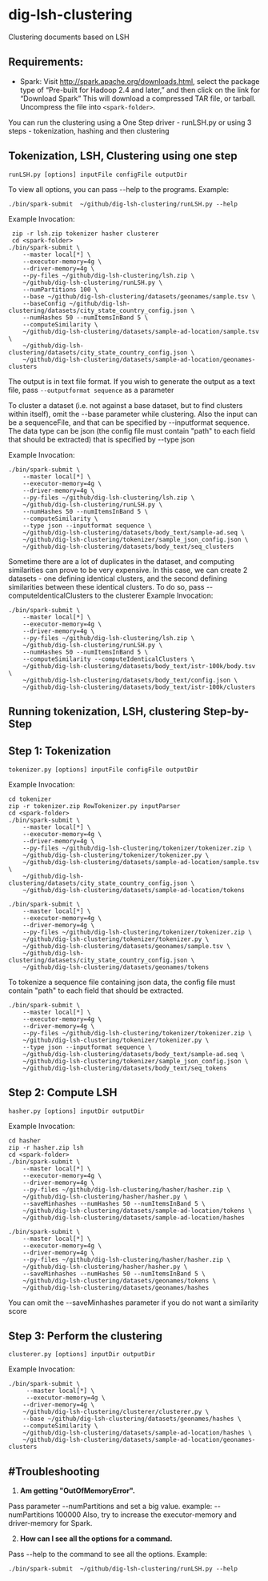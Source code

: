 dig-lsh-clustering
==================

Clustering documents based on LSH


Requirements:
-------------
* Spark: Visit http://spark.apache.org/downloads.html, select the package type of “Pre-built for Hadoop 2.4 and later,” and then click on the link for “Download Spark” This will download a compressed TAR file, or tarball. Uncompress the file into ```<spark-folder>```.

You can run the clustering using a One Step driver - runLSH.py or using 3 steps - tokenization, hashing and then clustering

Tokenization, LSH, Clustering using one step
--------------------------------------------
```
runLSH.py [options] inputFile configFile outputDir
```

To view all options, you can pass --help to the programs. Example:
```
./bin/spark-submit  ~/github/dig-lsh-clustering/runLSH.py --help
```

Example Invocation:
```
 zip -r lsh.zip tokenizer hasher clusterer
 cd <spark-folder>
./bin/spark-submit \
    --master local[*] \
    --executor-memory=4g \
    --driver-memory=4g \
    --py-files ~/github/dig-lsh-clustering/lsh.zip \
    ~/github/dig-lsh-clustering/runLSH.py \
    --numPartitions 100 \
    --base ~/github/dig-lsh-clustering/datasets/geonames/sample.tsv \
    --baseConfig ~/github/dig-lsh-clustering/datasets/city_state_country_config.json \
    --numHashes 50 --numItemsInBand 5 \
    --computeSimilarity \
    ~/github/dig-lsh-clustering/datasets/sample-ad-location/sample.tsv \
    ~/github/dig-lsh-clustering/datasets/city_state_country_config.json \
    ~/github/dig-lsh-clustering/datasets/sample-ad-location/geonames-clusters
```
The output is in text file format. If you wish to generate the output as
a text file, pass ```--outputformat sequence``` as a parameter

To cluster a dataset (i.e. not against a base dataset, but to find clusters within itself),
omit the --base parameter while clustering. Also the input can be a sequenceFile, and that can be specified
by --inputformat sequence. The data type can be json (the config file must contain "path" to each field that should be
extracted) that is specified by --type json

Example Invocation:
```
./bin/spark-submit \
    --master local[*] \
    --executor-memory=4g \
    --driver-memory=4g \
    --py-files ~/github/dig-lsh-clustering/lsh.zip \
    ~/github/dig-lsh-clustering/runLSH.py \
    --numHashes 50 --numItemsInBand 5 \
    --computeSimilarity \
    --type json --inputformat sequence \
    ~/github/dig-lsh-clustering/datasets/body_text/sample-ad.seq \
    ~/github/dig-lsh-clustering/tokenizer/sample_json_config.json \
    ~/github/dig-lsh-clustering/datasets/body_text/seq_clusters
```

Sometime there are a lot of duplicates in the dataset, and computing similarities can prove to be very expensive.
In this case, we can create 2 datasets - one defining identical clusters, and the second defining similarities
between these identical clusters. To do so, pass --computeIdenticalClusters to the clusterer
Example Invocation:
```
./bin/spark-submit \
    --master local[*] \
    --executor-memory=4g \
    --driver-memory=4g \
    --py-files ~/github/dig-lsh-clustering/lsh.zip \
    ~/github/dig-lsh-clustering/runLSH.py \
    --numHashes 50 --numItemsInBand 5 \
    --computeSimilarity --computeIdenticalClusters \
    ~/github/dig-lsh-clustering/datasets/body_text/istr-100k/body.tsv \
    ~/github/dig-lsh-clustering/datasets/body_text/config.json \
    ~/github/dig-lsh-clustering/datasets/body_text/istr-100k/clusters
```

Running tokenization, LSH, clustering Step-by-Step
--------------------------------------------------
Step 1: Tokenization
---------------------
```
tokenizer.py [options] inputFile configFile outputDir
```

Example Invocation:
```
cd tokenizer
zip -r tokenizer.zip RowTokenizer.py inputParser
cd <spark-folder>
./bin/spark-submit \
    --master local[*] \
    --executor-memory=4g \
    --driver-memory=4g \
    --py-files ~/github/dig-lsh-clustering/tokenizer/tokenizer.zip \
    ~/github/dig-lsh-clustering/tokenizer/tokenizer.py \
    ~/github/dig-lsh-clustering/datasets/sample-ad-location/sample.tsv \
    ~/github/dig-lsh-clustering/datasets/city_state_country_config.json \
    ~/github/dig-lsh-clustering/datasets/sample-ad-location/tokens

./bin/spark-submit \
    --master local[*] \
    --executor-memory=4g \
    --driver-memory=4g \
    --py-files ~/github/dig-lsh-clustering/tokenizer/tokenizer.zip \
    ~/github/dig-lsh-clustering/tokenizer/tokenizer.py \
    ~/github/dig-lsh-clustering/datasets/geonames/sample.tsv \
    ~/github/dig-lsh-clustering/datasets/city_state_country_config.json \
    ~/github/dig-lsh-clustering/datasets/geonames/tokens
```

To tokenize a sequence file containing json data, the config file must contain "path" to each field that should be
extracted.
```
./bin/spark-submit \
    --master local[*] \
    --executor-memory=4g \
    --driver-memory=4g \
    --py-files ~/github/dig-lsh-clustering/tokenizer/tokenizer.zip \
    ~/github/dig-lsh-clustering/tokenizer/tokenizer.py \
    --type json --inputformat sequence \
    ~/github/dig-lsh-clustering/datasets/body_text/sample-ad.seq \
    ~/github/dig-lsh-clustering/tokenizer/sample_json_config.json \
    ~/github/dig-lsh-clustering/datasets/body_text/seq_tokens
```

Step 2: Compute LSH
---------------------
```
hasher.py [options] inputDir outputDir
```

Example Invocation:
```
cd hasher
zip -r hasher.zip lsh
cd <spark-folder>
./bin/spark-submit \
    --master local[*] \
    --executor-memory=4g \
    --driver-memory=4g \
    --py-files ~/github/dig-lsh-clustering/hasher/hasher.zip \
    ~/github/dig-lsh-clustering/hasher/hasher.py \
    --saveMinhashes --numHashes 50 --numItemsInBand 5 \
    ~/github/dig-lsh-clustering/datasets/sample-ad-location/tokens \
    ~/github/dig-lsh-clustering/datasets/sample-ad-location/hashes

./bin/spark-submit \
    --master local[*] \
    --executor-memory=4g \
    --driver-memory=4g \
    --py-files ~/github/dig-lsh-clustering/hasher/hasher.zip \
    ~/github/dig-lsh-clustering/hasher/hasher.py \
    --saveMinhashes --numHashes 50 --numItemsInBand 5 \
    ~/github/dig-lsh-clustering/datasets/geonames/tokens \
    ~/github/dig-lsh-clustering/datasets/geonames/hashes
```
You can omit the --saveMinhashes parameter if you do not want a similarity score

Step 3: Perform the clustering
------------------------------
```
clusterer.py [options] inputDir outputDir
```

Example Invocation:
```
./bin/spark-submit \
     --master local[*] \
     --executor-memory=4g \
    --driver-memory=4g \
    ~/github/dig-lsh-clustering/clusterer/clusterer.py \
    --base ~/github/dig-lsh-clustering/datasets/geonames/hashes \
    --computeSimilarity \
    ~/github/dig-lsh-clustering/datasets/sample-ad-location/hashes \
    ~/github/dig-lsh-clustering/datasets/sample-ad-location/geonames-clusters
```


#Troubleshooting
----------------
1. <b>Am getting "OutOfMemoryError".</b>

 Pass parameter --numPartitions and set a big value. example: --numPartitions 100000
 Also, try to increase the executor-memory and driver-memory for Spark.

 2. <b>How can I see all the options for a command.</b>

 Pass --help to the command to see all the options. Example:
 ```
./bin/spark-submit  ~/github/dig-lsh-clustering/runLSH.py --help
```
